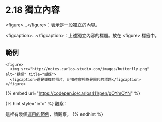# 2.18 獨立內容

\<figure>...\</figure>：表示是一段獨立的內容。

\<figcaption>...\</figcaption>：上述獨立內容的標題。放在 \<figure> 標籤中。

## 範例

```markup
<figure>
  <img src="http://notes.carlos-studio.com/images/butterfly.png" alt="蝴蝶" title="蝴蝶">
  <figcaption>這是蝴蝶的照片，此描述會視為是圖片的標題</figcaption>
</figure>
```

{% embed url="https://codepen.io/carlos411/pen/gOYmOYN" %}

{% hint style="info" %}
觀察：

這裡有幾個[運用的範例](https://developer.mozilla.org/zh-CN/docs/Web/HTML/Element/figure)，請觀察。
{% endhint %}

